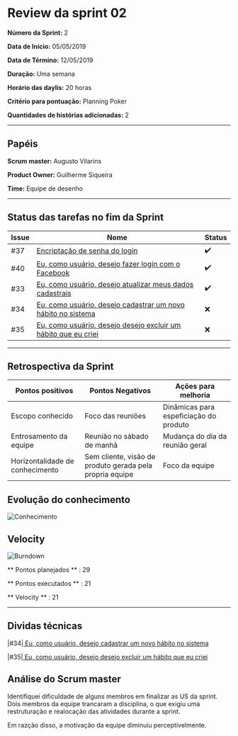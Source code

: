 # Review da sprint 02
**Número da Sprint:** 2

**Data de Início:** 05/05/2019

**Data de Término:** 12/05/2019

**Duração:** Uma semana

**Horário das daylis:** 20 horas

**Critério para pontuação:** Planning Poker

**Quantidades de histórias adicionadas:** 2

----

## Papéis

**Scrum master:** Augusto Vilarins

**Product Owner:** Guilherme Siqueira

**Time:** Equipe de desenho

----


## Status das tarefas no fim da Sprint

|Issue|Nome|Status|
|-----|----|-----|
|#37|[Encriptação de senha do login](https://github.com/conosco/conosco-api/issues/37)| :heavy_check_mark:  |
|#40|[Eu, como usuário, desejo fazer login com o Facebook](https://github.com/conosco/conosco-api/issues/40)| :heavy_check_mark:  |
|#33|[Eu, como usuário, desejo atualizar meus dados cadastrais ](https://github.com/conosco/conosco-api/issues/33)| :heavy_check_mark:  |
|#34|[ Eu, como usuário, desejo cadastrar um novo hábito no sistema](https://github.com/conosco/conosco-api/issues/34)| :x: |
|#35|[ Eu, como usuário, desejo desejo excluir um hábito que eu criei](https://github.com/conosco/conosco-api/issues/35)|:x:|
----

## Retrospectiva da Sprint

|Pontos positivos|Pontos Negativos|Ações para melhoria|
|------|------------|----------|
|Escopo conhecido | Foco das reuniões | Dinâmicas para espeficiação do produto|
|Entrosamento da equipe | Reunião no sábado de manhã | Mudança do dia da reunião geral |
|Horizontalidade de conhecimento |Sem cliente, visão de produto gerada pela propria equipe | Foco da equipe |

## Evolução do conhecimento

![Conhecimento](https://i.imgur.com/wPabFFC.png)

## Velocity

![Burndown](https://i.imgur.com/dJo0CrS.png)

** Pontos planejados ** : 29

** Pontos executados ** : 21

** Velocity ** : 21

----

## Dividas técnicas

|#34|[ Eu, como usuário, desejo cadastrar um novo hábito no sistema](https://github.com/conosco/conosco-api/issues/34)

|#35|[ Eu, como usuário, desejo desejo excluir um hábito que eu criei](https://github.com/conosco/conosco-api/issues/35)

## Análise do Scrum master

Identifiquei dificuldade de alguns membros em finalizar as US da sprint. Dois membros da equipe trancaram a disciplina, o que exigiu uma restruturação e realocação das atividades durante a sprint.

Em razção disso, a motivação da equipe diminuiu perceptivelmente.
